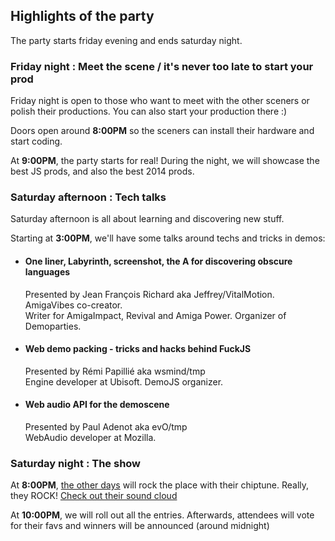 
## Highlights of the party

The party starts friday evening and ends saturday night.

### Friday night : Meet the scene / it's never too late to start your prod

Friday night is open to those who want to meet with the other sceners or polish
their productions. You can also start your production there :)

Doors open around **8:00PM** so the sceners can install their hardware and start
coding.

At **9:00PM**, the party starts for real! During the night, we will showcase
the best JS prods, and also the best 2014 prods.

### Saturday afternoon : Tech talks

Saturday afternoon is all about learning and discovering new stuff.

Starting at **3:00PM**, we'll have some talks around techs and tricks in demos:

<ul>
  <li><h4>One liner, Labyrinth, screenshot, the A for discovering obscure languages</h4>
      <p> Presented by Jean François Richard aka Jeffrey/VitalMotion. AmigaVibes co-creator.<br/>
          Writer for AmigaImpact, Revival and Amiga Power.
          Organizer of Demoparties.</p>
  </li>
  <li><h4>Web demo packing - tricks and hacks behind FuckJS</h4>
      <p> Presented by Rémi Papillié aka wsmind/tmp<br/>
          Engine developer at Ubisoft.
          DemoJS organizer.</p>
  </li>
  <li><h4>Web audio API for the demoscene</h4>
      <p> Presented by Paul Adenot aka evO/tmp<br/>
          WebAudio developer at Mozilla.</p>
  </li>
</ul>

### Saturday night : The show

At **8:00PM**, [the other days](http://theotherdays.free.fr/) will rock the place
with their chiptune. Really, they ROCK! [Check out their sound
cloud](https://soundcloud.com/other-days/)

At **10:00PM**, we will roll out all the entries. Afterwards, attendees will
vote for their favs and winners will be announced (around midnight)
